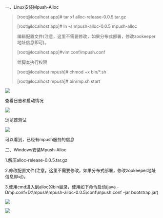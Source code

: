 一、Linux安装Mpush-Alloc

> \[root@localhost app\]\# tar xf alloc-release-0.0.5.tar.gz
> 
> \[root@localhost app\]\# ln -s mpush-alloc-0.0.5 mpush-alloc
> 
> 编辑配置文件\(注意，这里不需要修改，如果分布式部署，修改zookeeper地址信息即可\)。
> 
> \[root@localhost app\]\#vim conf\/mpush.conf
> 
> 给脚本执行权限
> 
> \[root@localhost mpush\]\# chmod +x bin\/\*.sh
> 
> \[root@localhost mpush\]\# bin\/mp.sh start

![](/assets/alloc01.png)

查看日志和启动情况

![](/assets/alloc02.png)

浏览器测试

![](/assets/alloc05.png)

可以看到，已经有mpush服务的信息



二、Windows安装Mpush-Alloc

1.解压alloc-release-0.0.5.tar.gz

2.修改配置文件\(注意，这里不需要修改，如果分布式部署，修改zookeeper地址信息即可\)。

3.使用cmd进入到alloc的bin目录，使用如下命令启动\(java -Dmp.conf=D:\mpush\mpush-alloc-0.0.5\conf\mpush.conf -jar bootstrap.jar\)

![](/assets/alloc03.png)

![](/assets/alloc04.png)

